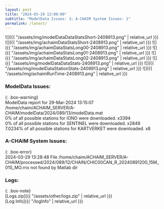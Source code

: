 ```yaml
---
layout: post
title: "2024-03-29 13:00:00"
subtitle: "ModelData Issues: 3; A-CHAIM System Issues: 1"
permalink: /latest/
---
```


![]({{ "/assets/img/modelDataDataStatsShort-2408913.png" | relative_url }})
![]({{ "/assets/img/achaimDataStatsShort-2408913.png" | relative_url }})
![]({{ "/assets/img/achaimDataStatsLong00-2408913.png" | relative_url }})
![]({{ "/assets/img/achaimDataStatsLong01-2408913.png" | relative_url }})
![]({{ "/assets/img/achaimDataStatsLong02-2408913.png" | relative_url }})
![]({{ "/assets/img/modelDataDataStats-2408913.png" | relative_url }})
![]({{ "/assets/img/modelDataStationStats-2408913.png" | relative_url }})
![]({{ "/assets/img/achaimRunTime-2408913.png" | relative_url }})


### ModelData Issues:  
  
{: .box-warning}  
 ModelData report for 29-Mar-2024 13:15:07   
 /home/chaim/ACHAIM_SERVER/A-CHAIM/modelData/2024/089/13/modelData.mat   
 0% of all possible stations for IONO were downloaded. x3394   
 0% of all possible stations for SENTINEL were downloaded. x2849   
 7.0234% of all possible stations for KARTVERKET were downloaded. x8   
  
### A-CHAIM System Issues:  
  
{: .box-error}  
2024-03-29 13:28:48 File /home/chaim/ACHAIM_SERVER/A-CHAIM/processed/2024/089/12/CHAIN/CHIC00CAN_R_20240891200_15M_01S_MO.rnx not found by Matlab dir  

### Logs:  
  
{: .box-note}  
[Logs.zip]({{ "/assets/other/logs.zip" | relative_url }})  
[Log Info]({{ "/logInfo" | relative_url }})  
